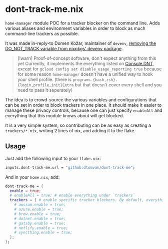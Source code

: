# dont-track-me.nix

`home-manager` module POC for a tracker blocker on the command line. Adds
various aliases and environment variables in order to block as much
command-line trackers as possible.

It was made in-reply-to Domen Kožar, maintainer of `devenv`, [removing the DO_NOT_TRACK variable from nixpkgs' devenv package](https://github.com/NixOS/nixpkgs/pull/381981).

> [!warn] Proof-of-concept software, don't expect anything from this yet
> Currently, it implements the everything listed on [Console DNT](https://consoledonottrack.com/),
> except for `gcloud config set disable_usage_reporting true` because for some
> reason `home-manager` doesn't have a unified way to hook your shell profile.
> (there is `programs.{bash,zsh}.{login,profile,init}Extra` but that doesn't
> cover every shell and you need to pass it seperately)

The idea is to crowd-source the various variables and configurations that can
be set in order to block trackers in one place. It should make it easier to
manage these privacy controls, because one can just specify `enableAll` and
everything that this module knows about will get blocked.

It is a very simple system, so contributing can be as easy as creating
a `trackers/*.nix`, writing 2 lines of nix, and adding it to the flake.

## Usage
Just add the following input to your `flake.nix`:
```nix
inputs.dont-track-me.url = "github:dtomvan/dont-track-me";
```

And in your `home.nix`, add:
```nix
dont-track-me = {
  enable = true;
  # enableAll = true; # enable everything under `trackers`
  trackers = { # enable specific tracker blockers. By default, everything but `DO_NOT_TRACK=1` is disabled.
    # awssam.enable = true;
    # azure.enable = true;
    # brew.enable = true;
    # dotnet.enable = true;
    # gatsby.enable = true;
    # netlify.enable = true;
    # syncthing.enable = true;
  };
};
```

